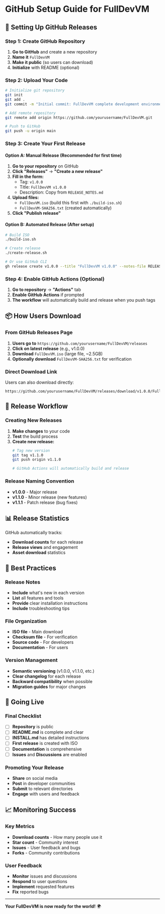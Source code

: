 # GitHub Setup Guide for FullDevVM

## 🚀 Setting Up GitHub Releases

### Step 1: Create GitHub Repository
1. **Go to GitHub** and create a new repository
2. **Name it** `FullDevVM`
3. **Make it public** (so users can download)
4. **Initialize** with README (optional)

### Step 2: Upload Your Code
```bash
# Initialize git repository
git init
git add .
git commit -m "Initial commit: FullDevVM complete development environment"

# Add remote repository
git remote add origin https://github.com/yourusername/FullDevVM.git

# Push to GitHub
git push -u origin main
```

### Step 3: Create Your First Release

#### Option A: Manual Release (Recommended for first time)
1. **Go to your repository** on GitHub
2. **Click "Releases"** → **"Create a new release"**
3. **Fill in the form:**
   - Tag: `v1.0.0`
   - Title: `FullDevVM v1.0.0`
   - Description: Copy from `RELEASE_NOTES.md`
4. **Upload files:**
   - `FullDevVM.iso` (build this first with `./build-iso.sh`)
   - `FullDevVM-SHA256.txt` (created automatically)
5. **Click "Publish release"**

#### Option B: Automated Release (After setup)
```bash
# Build ISO
./build-iso.sh

# Create release
./create-release.sh

# Or use GitHub CLI
gh release create v1.0.0 --title "FullDevVM v1.0.0" --notes-file RELEASE_NOTES.md output/FullDevVM.iso output/FullDevVM-SHA256.txt
```

### Step 4: Enable GitHub Actions (Optional)
1. **Go to repository** → **"Actions"** tab
2. **Enable GitHub Actions** if prompted
3. **The workflow** will automatically build and release when you push tags

## 📦 How Users Download

### From GitHub Releases Page
1. **Users go to** `https://github.com/yourusername/FullDevVM/releases`
2. **Click on latest release** (e.g., v1.0.0)
3. **Download** `FullDevVM.iso` (large file, ~2.5GB)
4. **Optionally download** `FullDevVM-SHA256.txt` for verification

### Direct Download Link
Users can also download directly:
```
https://github.com/yourusername/FullDevVM/releases/download/v1.0.0/FullDevVM.iso
```

## 🔄 Release Workflow

### Creating New Releases
1. **Make changes** to your code
2. **Test** the build process
3. **Create new release:**
   ```bash
   # Tag new version
   git tag v1.1.0
   git push origin v1.1.0
   
   # GitHub Actions will automatically build and release
   ```

### Release Naming Convention
- **v1.0.0** - Major release
- **v1.1.0** - Minor release (new features)
- **v1.1.1** - Patch release (bug fixes)

## 📊 Release Statistics

GitHub automatically tracks:
- **Download counts** for each release
- **Release views** and engagement
- **Asset download** statistics

## 🎯 Best Practices

### Release Notes
- **Include** what's new in each version
- **List** all features and tools
- **Provide** clear installation instructions
- **Include** troubleshooting tips

### File Organization
- **ISO file** - Main download
- **Checksum file** - For verification
- **Source code** - For developers
- **Documentation** - For users

### Version Management
- **Semantic versioning** (v1.0.0, v1.1.0, etc.)
- **Clear changelog** for each release
- **Backward compatibility** when possible
- **Migration guides** for major changes

## 🚀 Going Live

### Final Checklist
- [ ] **Repository** is public
- [ ] **README.md** is complete and clear
- [ ] **INSTALL.md** has detailed instructions
- [ ] **First release** is created with ISO
- [ ] **Documentation** is comprehensive
- [ ] **Issues** and **Discussions** are enabled

### Promoting Your Release
- **Share** on social media
- **Post** in developer communities
- **Submit** to relevant directories
- **Engage** with users and feedback

## 📈 Monitoring Success

### Key Metrics
- **Download counts** - How many people use it
- **Star count** - Community interest
- **Issues** - User feedback and bugs
- **Forks** - Community contributions

### User Feedback
- **Monitor** issues and discussions
- **Respond** to user questions
- **Implement** requested features
- **Fix** reported bugs

---

**Your FullDevVM is now ready for the world!** 🌍

